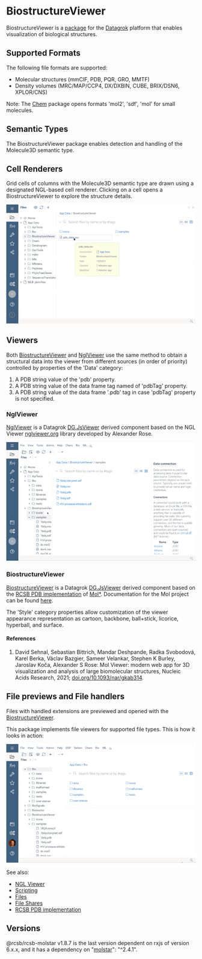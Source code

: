 # BiostructureViewer

BiostructureViewer is a [package](https://datagrok.ai/help/develop/develop#packages) for
the [Datagrok](https://datagrok.ai/) platform that enables visualization of biological structures.

## Supported Formats

The following file formats are supported:

- Molecular structures (mmCIF, PDB, PQR, GRO, MMTF)
- Density volumes (MRC/MAP/CCP4, DX/DXBIN, CUBE, BRIX/DSN6, XPLOR/CNS)

Note: The [Chem](../Chem/README.md) package opens formats 'mol2', 'sdf', 'mol' for small molecules.

## Semantic Types

The BiostructureViewer package enables detection and handling of the Molecule3D semantic type.

## Cell Renderers

Grid cells of columns with the Molecule3D semantic type are drawn using a designated NGL-based cell renderer. Clicking
on a cell opens a BiostructureViewer to explore the structure details.

![pdb_data](../../help/uploads/gifs/biostructure-viewer-pdb-data.gif)

## Viewers

Both [BiostructureViewer](#BiostructureViewer) and [NglViewer](#NglViewer) use the same method to obtain
a structural data into the viewer from different sources (in order of priority) controlled by
properties of the 'Data' category:

1. A PDB string value of the 'pdb' property.
2. A PDB string value of the data frame tag named of 'pdbTag' property.
3. A PDB string value of the data frame '.pdb' tag in case 'pdbTag' property is not specified.

### <a  name="NglViewer">NglViewer</a>

[NglViewer](./src/viewers/ngl-viewer.ts) is a Datagrok [DG.JsViewer](../../js-api/src/viewer.ts) derived
component based on the NGL Viewer [nglviewer.org](https://nglviewer.org/) library developed by Alexander Rose.

![ngl-viewer](../../help/uploads/gifs/ngl-viewer-open-PDB.gif)

### <a name="BiostructureViewer">BiostructureViewer</a>

[BiostructureViewer](./src/viewers/molstar-viewer/molstar-viewer.ts) is a Datagrok [DG.JsViewer](../../js-api/src/viewer.ts) derived
component based on the [RCSB PDB implementation](https://github.com/molstar/rcsb-molstar) of
[Mol*](https://github.com/molstar/molstar). Documentation for
the Mol project can be found [here](https://molstar.org/docs/).

The 'Style' category properties allow customization of the viewer appearance representation as cartoon, backbone,
ball+stick, licorice, hyperball, and surface.

#### References

1. David Sehnal, Sebastian Bittrich, Mandar Deshpande, Radka Svobodová, Karel Berka, Václav Bazgier, Sameer Velankar,
   Stephen K Burley, Jaroslav Koča, Alexander S Rose:
   Mol Viewer: modern web app for 3D visualization and analysis of large biomolecular structures,
   Nucleic Acids Research, 2021; [doi.org/10.1093/nar/gkab314](https://doi.org/10.1093/nar/gkab314).

## File previews and File handlers

Files with handled extensions are previewed and opened with the [BiostructureViewer](#BiostructureViewer).

This package implements file viewers for supported file types. This is how it looks in action:

![preview-view](../../help/uploads/gifs/biostructure-viewer-preview-view-PDB-mmcif.gif)

See also:

- [NGL Viewer](https://nglviewer.org/)
- [Scripting](https://datagrok.ai/help/compute/scripting)
- [Files](https://datagrok.ai/help/access/connectors/files)
- [File Shares](https://datagrok.ai/help/access/file-shares)
- [RCSB PDB implementation](https://github.com/molstar/rcsb-molstar)

## Versions

@rcsb/rcsb-molstar v1.8.7 is the last version dependent on rxjs of version 6.x.x,
and it has a dependency on "[molstar](https://github.com/molstar/molstar)": "^2.4.1".
